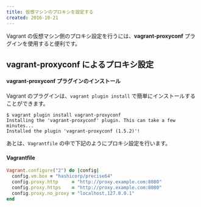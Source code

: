 ```yaml
---
title: 仮想マシンのプロキシを設定する
created: 2016-10-21
---
```


Vagrant の仮想マシン側のプロキシ設定を行うには、**vagrant-proxyconf** プラグインを使用すると便利です。

vagrant-proxyconf によるプロキシ設定
----

#### vagrant-proxyconf プラグインのインストール

Vagrant のプラグインは、`vagrant plugin install` で簡単にインストールすることができます。

```
$ vagrant plugin install vagrant-proxyconf
Installing the 'vagrant-proxyconf' plugin. This can take a few minutes...
Installed the plugin 'vagrant-proxyconf (1.5.2)'!
```

あとは、`Vagrantfile` の中で下記のようにプロキシ設定を行います。

#### Vagrantfile

```ruby
Vagrant.configure("2") do |config|
  config.vm.box = "hashicorp/precise64"
  config.proxy.http     = "http://proxy.example.com:8080"
  config.proxy.https    = "http://proxy.example.com:8080"
  config.proxy.no_proxy = "localhost,127.0.0.1"
end
```

